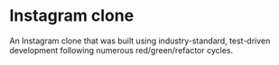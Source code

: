 # Instagram clone 


An Instagram clone that was built using industry-standard, test-driven
development following numerous red/green/refactor cycles.
